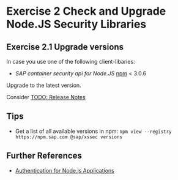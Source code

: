 # Exercise 2 Check and Upgrade Node.JS Security Libraries

## Exercise 2.1 Upgrade versions
In case you use one of the following client-libaries:

- *SAP container security api for Node.JS* [npm](https://www.npmjs.com/package/@sap/xssec) < 3.0.6


Upgrade to the latest version.

Consider [TODO: Release Notes](https://github.wdf.sap.corp/CPSecurity/node-xs2sec/releases)

## Tips
- Get a list of all available versions in npm: `npm view --registry https://npm.sap.com @sap/xssec versions`

## Further References
- [Authentication for Node.js Applications](https://help.sap.com/viewer/65de2977205c403bbc107264b8eccf4b/Cloud/en-US/4902b6e66cbd42648b5d9eaddc6a363d.html)